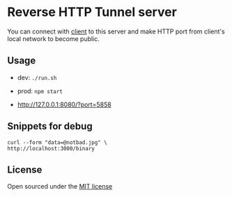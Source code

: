 # Reverse HTTP Tunnel server

You can connect with [client](https://github.com/garmoshka-mo/reverse-http-tunnel-android) to this server and make HTTP port from client's local network to become public.

## Usage

* dev: `./run.sh`
* prod: `npm start`

* http://127.0.0.1:8080/?port=5858


## Snippets for debug

```
curl --form "data=@notbad.jpg" \
http://localhost:3000/binary
```

## License

Open sourced under the [MIT license](LICENSE.txt)